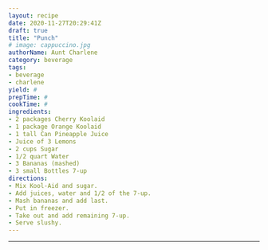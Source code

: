 ```yaml
--- 
layout: recipe 
date: 2020-11-27T20:29:41Z 
draft: true 
title: "Punch" 
# image: cappuccino.jpg 
authorName: Aunt Charlene 
category: beverage 
tags: 
- beverage 
- charlene 
yield: # 
prepTime: # 
cookTime: # 
ingredients: 
- 2 packages Cherry Koolaid 
- 1 package Orange Koolaid 
- 1 tall Can Pineapple Juice 
- Juice of 3 Lemons 
- 2 cups Sugar 
- 1/2 quart Water 
- 3 Bananas (mashed) 
- 3 small Bottles 7-up 
directions: 
- Mix Kool-Aid and sugar. 
- Add juices, water and 1/2 of the 7-up. 
- Mash bananas and add last. 
- Put in freezer. 
- Take out and add remaining 7-up. 
- Serve slushy. 
--- 
```

---
